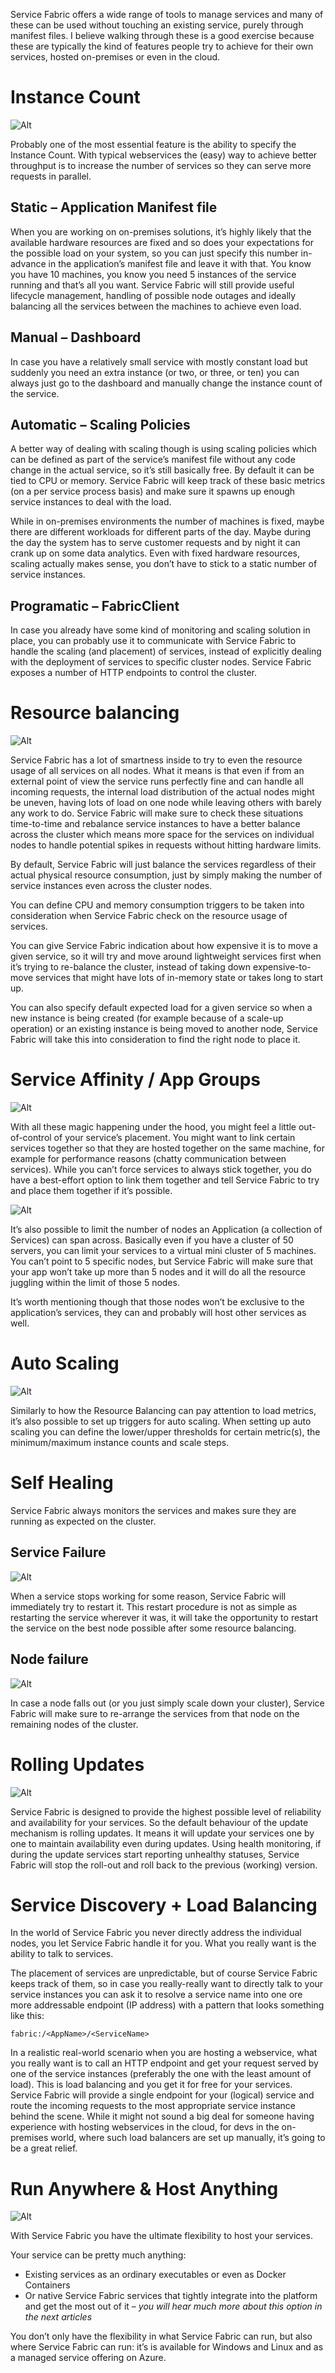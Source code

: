 Service Fabric offers a wide range of tools to manage services and many of these can be used without touching an existing service, purely through manifest files. I believe walking through these is a good exercise because these are typically the kind of features people try to achieve for their own services, hosted on-premises or even in the cloud.

# Instance Count

![Alt](images/instance-count.png)

Probably one of the most essential feature is the ability to specify the Instance Count. With typical webservices the (easy) way to achieve better throughput is to increase the number of services so they can serve more requests in parallel.

## Static – Application Manifest file

When you are working on on-premises solutions, it’s highly likely that the available hardware resources are fixed and so does your expectations for the possible load on your system, so you can just specify this number in-advance in the application’s manifest file and leave it with that. You know you have 10 machines, you know you need 5 instances of the service running and that’s all you want. Service Fabric will still provide useful lifecycle management, handling of possible node outages and ideally balancing all the services between the machines to achieve even load.

## Manual – Dashboard

In case you have a relatively small service with mostly constant load but suddenly you need an extra instance (or two, or three, or ten) you can always just go to the dashboard and manually change the instance count of the service.

## Automatic – Scaling Policies

A better way of dealing with scaling though is using scaling policies which can be defined as part of the service’s manifest file without any code change in the actual service, so it’s still basically free. By default it can be tied to CPU or memory. Service Fabric will keep track of these basic metrics (on a per service process basis) and make sure it spawns up enough service instances to deal with the load.

While in on-premises environments the number of machines is fixed, maybe there are different workloads for different parts of the day. Maybe during the day the system has to serve customer requests and by night it can crank up on some data analytics. Even with fixed hardware resources, scaling actually makes sense, you don’t have to stick to a static number of service instances.

## Programatic – FabricClient

In case you already have some kind of monitoring and scaling solution in place, you can probably use it to communicate with Service Fabric to handle the scaling (and placement) of services, instead of explicitly dealing with the deployment of services to specific cluster nodes. Service Fabric exposes a number of HTTP endpoints to control the cluster.

# Resource balancing

![Alt](images/resource-balancing.gif)

Service Fabric has a lot of smartness inside to try to even the resource usage of all services on all nodes. What it means is that even if from an external point of view the service runs perfectly fine and can handle all incoming requests, the internal load distribution of the actual nodes might be uneven, having lots of load on one node while leaving others with barely any work to do. Service Fabric will make sure to check these situations time-to-time and rebalance service instances to have a better balance across the cluster which means more space for the services on individual nodes to handle potential spikes in requests without hitting hardware limits.

By default, Service Fabric will just balance the services regardless of their actual physical resource consumption, just by simply making the number of service instances even across the cluster nodes.

You can define CPU and memory consumption triggers to be taken into consideration when Service Fabric check on the resource usage of services.

You can give Service Fabric indication about how expensive it is to move a given service, so it will try and move around lightweight services first when it’s trying to re-balance the cluster, instead of taking down expensive-to-move services that might have lots of in-memory state or takes long to start up.

You can also specify default expected load for a given service so when a new instance is being created (for example because of a scale-up operation) or an existing instance is being moved to another node, Service Fabric will take this into consideration to find the right node to place it.

# Service Affinity / App Groups

![Alt](images/affinity.png)

With all these magic happening under the hood, you might feel a little out-of-control of your service’s placement. You might want to link certain services together so that they are hosted together on the same machine, for example for performance reasons (chatty communication between services). While you can’t force services to always stick together, you do have a best-effort option to link them together and tell Service Fabric to try and place them together if it’s possible.

![Alt](images/groups.png)

It’s also possible to limit the number of nodes an Application (a collection of Services) can span across. Basically even if you have a cluster of 50 servers, you can limit your services to a virtual mini cluster of 5 machines. You can’t point to 5 specific nodes, but Service Fabric will make sure that your app won’t take up more than 5 nodes and it will do all the resource juggling within the limit of those 5 nodes.

It’s worth mentioning though that those nodes won’t be exclusive to the application’s services, they can and probably will host other services as well.

# Auto Scaling

![Alt](images/auto-scaling.gif)

Similarly to how the Resource Balancing can pay attention to load metrics, it’s also possible to set up triggers for auto scaling. When setting up auto scaling you can define the lower/upper thresholds for certain metric(s), the minimum/maximum instance counts and scale steps.

# Self Healing

Service Fabric always monitors the services and makes sure they are running as expected on the cluster.

## Service Failure

![Alt](images/service-failure.gif)

When a service stops working for some reason, Service Fabric will immediately try to restart it. This restart procedure is not as simple as restarting the service wherever it was, it will take the opportunity to restart the service on the best node possible after some resource balancing.

## Node failure

![Alt](images/node-failure.gif)

In case a node falls out (or you just simply scale down your cluster), Service Fabric will make sure to re-arrange the services from that node on the remaining nodes of the cluster.

# Rolling Updates

![Alt](images/rolling-updates.gif)

Service Fabric is designed to provide the highest possible level of reliability and availability for your services. So the default behaviour of the update mechanism is rolling updates. It means it will update your services one by one to maintain availability even during updates. Using health monitoring, if during the update services start reporting unhealthy statuses, Service Fabric will stop the roll-out and roll back to the previous (working) version.

# Service Discovery + Load Balancing

In the world of Service Fabric you never directly address the individual nodes, you let Service Fabric handle it for you. What you really want is the ability to talk to services.

The placement of services are unpredictable, but of course Service Fabric keeps track of them, so in case you really-really want to directly talk to your service instances you can ask it to resolve a service name into one ore more addressable endpoint (IP address) with a pattern that looks something like this:

`fabric:/<AppName>/<ServiceName>`

In a realistic real-world scenario when you are hosting a webservice, what you really want is to call an HTTP endpoint and get your request served by one of the service instances (preferably the one with the least amount of load). This is load balancing and you get it for free for your services. Service Fabric will provide a single endpoint for your (logical) service and route the incoming requests to the most appropriate service instance behind the scene. While it might not sound a big deal for someone having experience with hosting webservices in the cloud, for devs in the on-premises world, where such load balancers are set up manually, it’s going to be a great relief.

# Run Anywhere & Host Anything

![Alt](images/host-anywhere.png)

With Service Fabric you have the ultimate flexibility to host your services.

Your service can be pretty much anything:
 - Existing services as an ordinary executables or even as Docker Containers
 - Or native Service Fabric services that tightly integrate into the platform and get the most out of it – *you will hear much more about this option in the next articles*

You don’t only have the flexibility in what Service Fabric can run, but also where Service Fabric can run:  it’s is available for Windows and Linux and as a managed service offering on Azure.